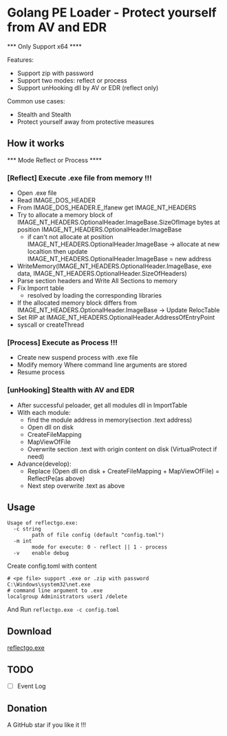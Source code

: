 # Golang PE Loader - Protect yourself from AV and EDR

*** Only Support x64 ****

Features:
* Support zip with password
* Support two modes: reflect or process
* Support unHooking dll by AV or EDR (reflect only)

Common use cases:
* Stealth and Stealth
* Protect yourself away from protective measures

## How it works
*** Mode Reflect or Process ****

### [Reflect] Execute .exe file from memory !!!

- Open .exe file
- Read IMAGE_DOS_HEADER
- From IMAGE_DOS_HEADER.E_lfanew get IMAGE_NT_HEADERS
- Try to allocate a memory block of IMAGE_NT_HEADERS.OptionalHeader.ImageBase.SizeOfImage bytes at position IMAGE_NT_HEADERS.OptionalHeader.ImageBase
    * if can't not allocate at position IMAGE_NT_HEADERS.OptionalHeader.ImageBase -> allocate at new localtion then update IMAGE_NT_HEADERS.OptionalHeader.ImageBase = new address
- WriteMemory(IMAGE_NT_HEADERS.OptionalHeader.ImageBase, exe data, IMAGE_NT_HEADERS.OptionalHeader.SizeOfHeaders) 
- Parse section headers and Write All Sections to memory
- Fix Imporrt table
    * resolved by loading the corresponding libraries
- If the allocated memory block differs from IMAGE_NT_HEADERS.OptionalHeader.ImageBase -> Update RelocTable
- Set RIP at IMAGE_NT_HEADERS.OptionalHeader.AddressOfEntryPoint
- syscall or createThread

### [Process] Execute as Process !!!

- Create new suspend process with .exe file
- Modify memory Where command line arguments are stored
- Resume process

### [unHooking] Stealth with AV and EDR

- After successful peloader, get all modules dll in ImportTable
- With each module:
    * find the module address in memory(section .text address)
    * Open dll on disk
    * CreateFileMapping
    * MapViewOfFile
    * Overwrite section .text with origin content on disk (VirtualProtect if need)
- Advance(develop):
    * Replace (Open dll on disk + CreateFileMapping + MapViewOfFile) = ReflectPe(as above)
    * Next step overwrite .text as above

## Usage

```
Usage of reflectgo.exe:
  -c string
        path of file config (default "config.toml")
  -m int
        mode for execute: 0 - reflect || 1 - process
  -v    enable debug
```

Create config.toml with content
```
# <pe file> support .exe or .zip with password
C:\Windows\system32\net.exe
# command line argument to .exe
localgroup Administrators user1 /delete
```

And Run `reflectgo.exe -c config.toml`

## Download

[reflectgo.exe](https://github.com/namcuongq/reflectgo/releases)

## TODO

* [ ] Event Log

## Donation
A GitHub star if you like it !!!